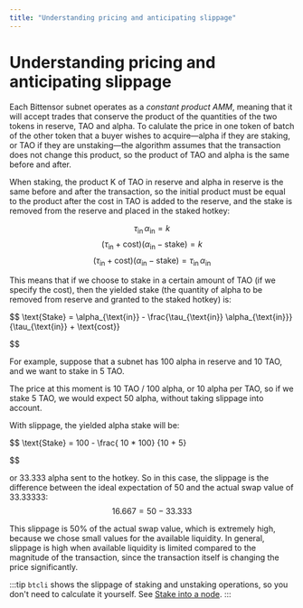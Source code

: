 ```yaml
---
title: "Understanding pricing and anticipating slippage"
---
```


# Understanding pricing and anticipating slippage

Each Bittensor subnet operates as a *constant product AMM*, meaning that it will accept trades that conserve the product of the quantities of the two tokens in reserve, TAO and alpha. To calulate the price in one token of batch of the other token that a buyer wishes to acquire&mdash;alpha if they are staking, or TAO if they are unstaking&mdash;the algorithm assumes that the transaction does not change this product, so the product of TAO and alpha is the same before and after.

When staking, the product K of TAO in reserve and alpha in reserve is the same before and after the transaction, so the initial product must be equal to the product after the cost in TAO is added to the reserve, and the stake is removed from the reserve and placed in the staked hotkey:

$$
\tau_{\mathrm{in}} \,\alpha_{\mathrm{in}} = k
$$
$$
(\tau_{\mathrm{in}} + \text{cost}) \bigl(\alpha_{\mathrm{in}} - \text{stake}\bigr) = k
$$
$$
(\tau_{\mathrm{in}} + \text{cost}) \bigl(\alpha_{\mathrm{in}} - \text{stake}\bigr) 
  = \tau_{\mathrm{in}} \,\alpha_{\mathrm{in}}
$$


This means that if we choose to stake in a certain amount of TAO (if we specify the cost), then the yielded stake (the quantity of alpha to be removed from reserve and granted to the staked hotkey) is:

$$
\text{Stake} = \alpha_{\text{in}} - \frac{\tau_{\text{in}} \alpha_{\text{in}}} {\tau_{\text{in}} + \text{cost}}

$$

For example, suppose that a subnet has 100 alpha in reserve and 10 TAO, and we want to stake in 5 TAO.

The price at this moment is 10 TAO / 100 alpha, or 10 alpha per TAO, so if we stake 5 TAO, we would expect 50 alpha, without taking slippage into account.

With slippage, the yielded alpha stake will be:

$$
\text{Stake} = 100 - \frac{ 10 * 100} {10 + 5}

$$

or 33.333 alpha sent to the hotkey. So in this case, the slippage is the difference between the ideal expectation of 50 and the actual swap value of 33.33333:
$$
16.667 = 50 - 33.333
$$

This slippage is 50% of the actual swap value, which is extremely high, because we chose small values for the available liquidity. In general, slippage is high when available liquidity is limited compared to the magnitude of the transaction, since the transaction itself is changing the price significantly.

:::tip
`btcli` shows the slippage of staking and unstaking operations, so you don't need to calculate it yourself. See [Stake into a node](#stake-into-a-node).
:::

